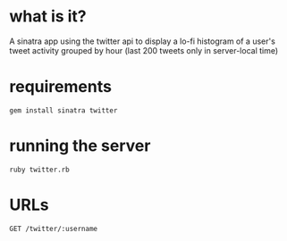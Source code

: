 what is it?
===========
A sinatra app using the twitter api to display a lo-fi histogram of a user's tweet activity grouped by hour (last 200 tweets only in server-local time)

requirements
============
    gem install sinatra twitter

running the server
==================
    ruby twitter.rb

URLs
====
    GET /twitter/:username
